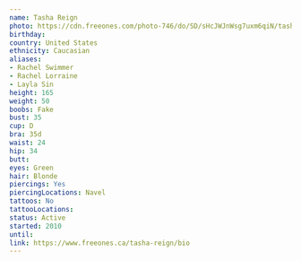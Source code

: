 ```yaml
---
name: Tasha Reign
photo: https://cdn.freeones.com/photo-746/do/SD/sHcJWJnWsg7uxm6qiN/tasha-reign-avatar-1_teaser.jpg
birthday:
country: United States
ethnicity: Caucasian
aliases:
- Rachel Swimmer
- Rachel Lorraine
- Layla Sin
height: 165
weight: 50
boobs: Fake
bust: 35
cup: D
bra: 35d
waist: 24
hip: 34
butt:
eyes: Green
hair: Blonde
piercings: Yes
piercingLocations: Navel
tattoos: No
tattooLocations:
status: Active
started: 2010
until:
link: https://www.freeones.ca/tasha-reign/bio
---
```

